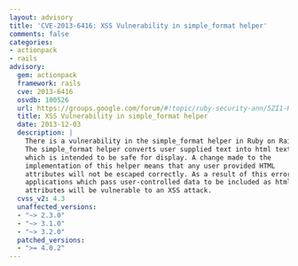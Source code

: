 ```yaml
---
layout: advisory
title: 'CVE-2013-6416: XSS Vulnerability in simple_format helper'
comments: false
categories:
- actionpack
- rails
advisory:
  gem: actionpack
  framework: rails
  cve: 2013-6416
  osvdb: 100526
  url: https://groups.google.com/forum/#!topic/ruby-security-ann/5ZI1-H5OoIM
  title: XSS Vulnerability in simple_format helper
  date: 2013-12-03
  description: |
    There is a vulnerability in the simple_format helper in Ruby on Rails.
    The simple_format helper converts user supplied text into html text
    which is intended to be safe for display. A change made to the
    implementation of this helper means that any user provided HTML
    attributes will not be escaped correctly. As a result of this error,
    applications which pass user-controlled data to be included as html
    attributes will be vulnerable to an XSS attack.
  cvss_v2: 4.3
  unaffected_versions:
  - "~> 2.3.0"
  - "~> 3.1.0"
  - "~> 3.2.0"
  patched_versions:
  - ">= 4.0.2"
---
```


